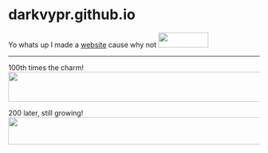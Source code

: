 # darkvypr.github.io



Yo whats up I made a [website](https://darkvypr.com) cause why not <img src="https://i.imgur.com/2yKnDla.png" 
     width="100" 
     height="30" />

---

100th times the charm! <img src="https://i.darkvypr.com/100commits.png" 
     width="1100" 
     height="60" />

200 later, still growing! <img src="https://i.darkvypr.com/200commits.png" 
     width="1122" 
     height="55" />


